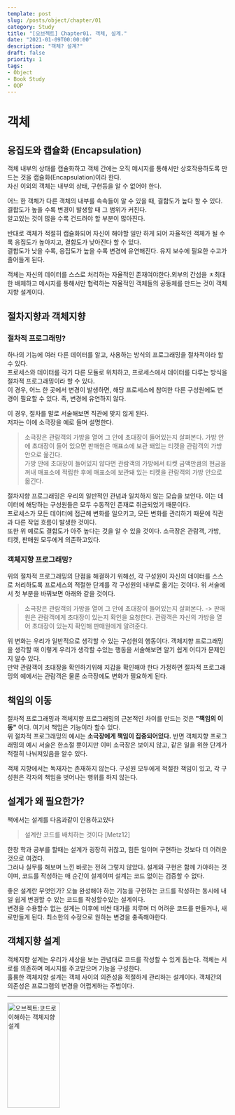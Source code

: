 ```yaml
---
template: post
slug: /posts/object/chapter/01
category: Study
title: "[오브젝트] Chapter01. 객체, 설계."
date: "2021-01-09T00:00:00"
description: "객체? 설계?"
draft: false
priority: 1
tags:
- Object
- Book Study
- OOP
---
```

# 객체
## 응집도와 캡슐화 (Encapsulation)
객체 내부의 상태를 캡슐화하고 객체 간에는 오직 메시지를 통해서만 상호작용하도록 만드는 것을 캡슐화(Encapsulation)이라 한다.  
자신 이외의 객체는 내부의 상태, 구현등을 알 수 없어야 한다.  

어느 한 객체가 다른 객체의 내부를 속속들이 알 수 있을 때, 결함도가 높다 할 수 있다. 결합도가 높을 수록 변경이 발생할 때 그 범위가 커진다.  
알고있는 것이 많을 수록 건드려야 할 부분이 많아진다. 

반대로 객체가 적절히 캡슐화되어 자신이 해야할 일만 하게 되어 자율적인 객체가 될 수록 응집도가 높아지고, 결합도가 낮아진다 할 수 있다.  
결합도가 낮을 수록, 응집도가 높을 수록 변경에 유연해진다. 유지 보수에 필요한 수고가 줄어들게 된다.

객체는 자신의 데이터를 스스로 처리하는 자율적인 존재여야한다.외부의 간섭을 ㅊ최대한 배체하고 메시지를 통해서만 협력하는 자율적인 객체들의 공동체를 만드는 것이 객체지향 설계이다.


## 절차지향과 객체지향
### 절차적 프로그래밍?
하나의 기능에 여러 다른 데이터를 알고, 사용하는 방식의 프로그래밍을 절차적이라 할 수 있다.  
프로세스와 데이터를 각기 다른 모듈로 위치하고, 프로세스에서 데이터를 다루는 방식을 절차적 프로그래밍이라 할 수 있다.  
이 경우, 어느 한 곳에서 변경이 발생하면, 해당 프로세스에 참여한 다른 구성원에도 변경이 필요할 수 있다. 즉, 변경에 유연하지 않다.

이 경우, 절차를 말로 서술해보면 직관에 맞지 않게 된다.  
저자는 이에 소극장을 예로 들며 설명한다.
> 소극장은 관람객의 가방을 열어 그 안에 초대장이 들어있는지 살펴본다. 가방 안에 초대장이 들어 있으면 판매원은 매표소에 보관 돼있는 티켓을 관람객의 가방 안으로 옮긴다.   
> 가방 안에 초대장이 들어있지 않다면 관람객의 가방에서 티켓 금액만큼의 현금을 꺼내 매표소에 적립한 후에 매표소에 보관돼 있는 티켓을 관람객의 가방 안으로 옮긴다.

절차지향 프로그래밍은 우리의 일반적인 관념과 일치하지 않는 모습을 보인다. 이는 데이터에 해당하는 구성원들은 모두 수동적인 존재로 취금되었기 때문이다.  
프로세스가 모든 데이터에 접근해 변화를 일으키고, 모든 변화를 관리하기 때문에 직관과 다른 작업 흐름이 발생한 것이다.  
또한 위 예로도 결합도가 아주 높다는 것을 알 수 있을 것이다. 소극장은 관람객, 가방, 티켓, 판매원 모두에게 의존하고있다. 

### 객체지향 프로그래밍?
위의 절차적 프로그래밍의 단점을 해결하기 위해선, 각 구성원이 자신의 데이터를 스스로 처리하도록 프로세스의 적절한 단계를 각 구성원의 내부로 옮기는 것이다.
위 서술에서 첫 부분을 바꿔보면 아래와 같을 것이다.

> 소극장은 관람객의 가방을 열어 그 안에 초대장이 들어있는지 살펴본다. -> 판매원은 관람객에게 초대장이 있는지 확인을 요청한다. 관람객은 자신의 가방을 열어 초대장이 있는지 확인해 판매원에게 알려준다.

위 변화는 우리가 일반적으로 생각할 수 있는 구성원의 행동이다. 객체지향 프로그래밍을 생각할 때 이렇게 우리가 생각할 수있는 행동을 서술해보면 알기 쉽게 어디가 문제인지 알수 있다.  
만약 관람객이 초대장을 확인하기위해 지갑을 확인해야 한다 가정하면 절차적 프로그래밍의 예에서는 관람객은 물론 소극장에도 변화가 필요하게 된다. 

## 책임의 이동
절차적 프로그래밍과 객체지향 프로그래밍의 근본적인 차이를 만드는 것은 **"책임의 이동"** 이다. 여기서 책임은 기능이라 할수 있다.  
위 절차적 프로그래밍의 예시는 **소극장에게 책임이 집중되어있다.** 반면 객체지향 프로그래밍의 예시 서술은 한소절 뿐이지만 이미 소극장은 보이지 않고, 같은 일을 위한 단계가 적절히 나눠져있음을 알수 있다.  

객체 지향에서는 독재자는 존재하지 않는다. 구성원 모두에게 적절한 책임이 있고, 각 구성원은 각자의 책임을 벗어나는 행위를 하지 않는다. 

## 설계가 왜 필요한가?
책에서는 설계를 다음과같이 인용하고있다
> 설계란 코드를 배치하는 것이다 [Metz12]

한창 학과 공부를 할때는 설계가 굉장히 귀찮고, 힘든 일이며 구현하는 것보다 더 어려운 것으로 여겼다.  
그러나 실무를 해보며 느낀 바로는 전혀 그렇지 않았다. 설계와 구현은 함께 가야하는 것이며, 코드를 작성하는 매 순간이 설계이며 설계는 코드 없이는 검증할 수 없다.  

좋은 설계란 무엇인가? 오늘 완성해야 하는 기능을 구현하는 코드를 작성하는 동시에 내일 쉽게 변경할 수 있는 코드를 작성할수있는 설계이다.  
변경을 수용할수 없는 설계는 이후에 비싼 대가를 치루며 더 어려운 코드를 만들거나, 새로만들게 된다. 최소한의 수정으로 원하는 변경을 충족해야한다. 

## 객체지향 설계
객체지향 설계는 우리가 세상을 보는 관념대로 코드를 작성할 수 있게 돕는다. 객체는 서로를 의존하며 메시지를 주고받으며 기능을 구성한다.   
훌륭한 객체지향 설계는 객체 사이의 의존성을 적절하게 관리하는 설계이다. 객체간의 의존성은 프로그램의 변경을 어렵게하는 주범이다. 

---
<a href="https://coupa.ng/bPPGvp" target="_blank" referrerpolicy="unsafe-url"><img src="https://static.coupangcdn.com/image/affiliate/banner/992b484450b1943cf3e528237901e6a2@2x.jpg" alt="오브젝트:코드로 이해하는 객체지향 설계" width="120" height="240"></a>
